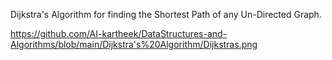 Dijkstra's Algorithm for finding the Shortest Path of any Un-Directed Graph.

https://github.com/AI-kartheek/DataStructures-and-Algorithms/blob/main/Dijkstra's%20Algorithm/Dijkstras.png
